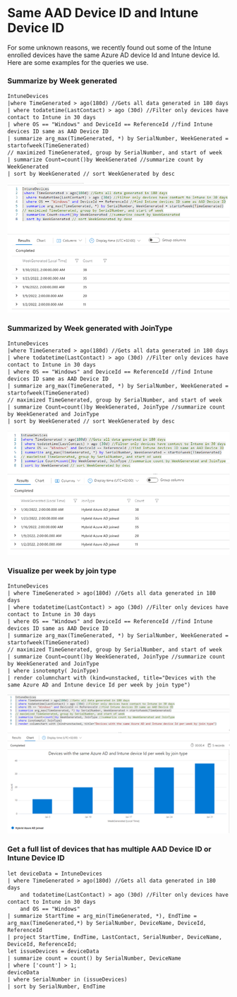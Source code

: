 # Same AAD Device ID and Intune Device ID

For some unknown reasons, we recently found out some of the Intune enrolled devices have the same Azure AD device Id and Intune device Id. Here are some examples for the queries we use.

### Summarize by Week generated

```
IntuneDevices
|where TimeGenerated > ago(180d) //Gets all data generated in 180 days
| where todatetime(LastContact) > ago (30d) //Filter only devices have contact to Intune in 30 days
| where OS == "Windows" and DeviceId == ReferenceId //find Intune devices ID same as AAD Device ID
| summarize arg_max(TimeGenerated, *) by SerialNumber, WeekGenerated = startofweek(TimeGenerated)
// maximized TimeGenerated, group by SerialNumber, and start of week
| summarize Count=count()by WeekGenerated //summarize count by WeekGenerated
| sort by WeekGenerated // sort WeekGenerated by desc
```

![](<../../.gitbook/assets/image (8).png>)

### Summarized by Week generated with JoinType

```
IntuneDevices
|where TimeGenerated > ago(180d) //Gets all data generated in 180 days
| where todatetime(LastContact) > ago (30d) //Filter only devices have contact to Intune in 30 days
| where OS == "Windows" and DeviceId == ReferenceId //find Intune devices ID same as AAD Device ID
| summarize arg_max(TimeGenerated, *) by SerialNumber, WeekGenerated = startofweek(TimeGenerated)
// maximized TimeGenerated, group by SerialNumber, and start of week
| summarize Count=count()by WeekGenerated, JoinType //summarize count by WeekGenerated and JoinType
| sort by WeekGenerated // sort WeekGenerated by desc
```

![](<../../.gitbook/assets/image (28) (1) (1).png>)

### Visualize per week by join type

```
IntuneDevices
| where TimeGenerated > ago(180d) //Gets all data generated in 180 days
| where todatetime(LastContact) > ago (30d) //Filter only devices have contact to Intune in 30 days
| where OS == "Windows" and DeviceId == ReferenceId //find Intune devices ID same as AAD Device ID
| summarize arg_max(TimeGenerated, *) by SerialNumber, WeekGenerated = startofweek(TimeGenerated)
// maximized TimeGenerated, group by SerialNumber, and start of week
| summarize Count=count()by WeekGenerated, JoinType //summarize count by WeekGenerated and JoinType
| where isnotempty( JoinType)
| render columnchart with (kind=unstacked, title="Devices with the same Azure AD and Intune device Id per week by join type")
```

![](<../../.gitbook/assets/image (10).png>)

### Get a full list of devices that has multiple AAD Device ID or Intune Device ID



```
let deviceData = IntuneDevices
| where TimeGenerated > ago(180d) //Gets all data generated in 180 days
    and todatetime(LastContact) > ago (30d) //Filter only devices have contact to Intune in 30 days
    and OS == "Windows"
| summarize StartTime = arg_min(TimeGenerated, *), EndTime = arg_max(TimeGenerated,*) by SerialNumber, DeviceName, DeviceId, ReferenceId
| project StartTime, EndTime, LastContact, SerialNumber, DeviceName, DeviceId, ReferenceId;
let issueDevices = deviceData
| summarize count = count() by SerialNumber, DeviceName
| where ['count'] > 1;
deviceData
| where SerialNumber in (issueDevices)
| sort by SerialNumber, EndTime
```

